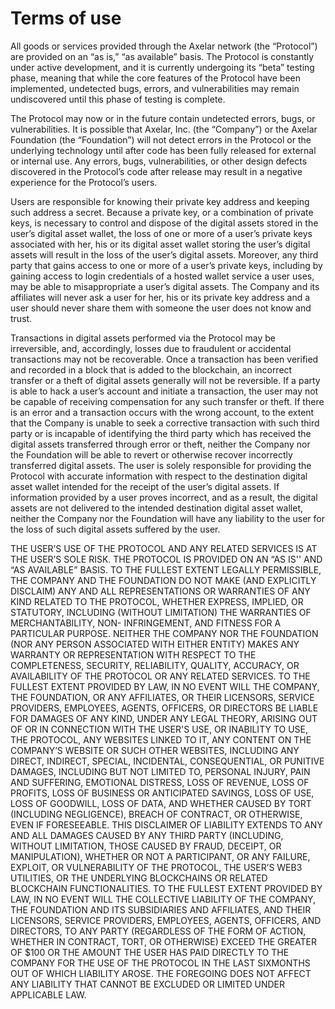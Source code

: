 # Terms of use

All goods or services provided through the Axelar network (the “Protocol”) are provided on an “as is,” “as available” basis. The Protocol is constantly under active development, and it is currently undergoing its “beta” testing phase, meaning that while the core features of the Protocol have been implemented, undetected bugs, errors, and vulnerabilities may remain undiscovered until this phase of testing is complete.

The Protocol may now or in the future contain undetected errors, bugs, or vulnerabilities. It is possible that Axelar, Inc. (the “Company”) or the Axelar Foundation (the “Foundation”) will not detect errors in the Protocol or the underlying technology until after code has been fully released for external or internal use. Any errors, bugs, vulnerabilities, or other design defects discovered in the Protocol’s code after release may result in a negative experience for the Protocol’s users.

Users are responsible for knowing their private key address and keeping such address a secret. Because a private key, or a combination of private keys, is necessary to control and dispose of the digital assets stored in the user’s digital asset wallet, the loss of one or more of a user’s private keys associated with her, his or its digital asset wallet storing the user’s digital assets will result in the loss of the user’s digital assets. Moreover, any third party that gains access to one or more of a user’s private keys, including by gaining access to login credentials of a hosted wallet service a user uses, may be able to misappropriate a user’s digital assets. The Company and its affiliates will never ask a user for her, his or its private key address and a user should never share them with someone the user does not know and trust.

Transactions in digital assets performed via the Protocol may be irreversible, and, accordingly, losses due to fraudulent or accidental transactions may not be recoverable. Once a transaction has been verified and recorded in a block that is added to the blockchain, an incorrect transfer or a theft of digital assets generally will not be reversible. If a party is able to hack a user’s account and initiate a transaction, the user may not be capable of receiving compensation for any such transfer or theft. If there is an error and a transaction occurs with the wrong account, to the extent that the Company is unable to seek a corrective transaction with such third party or is incapable of identifying the third party which has received the digital assets transferred through error or theft, neither the Company nor the Foundation will be able to revert or otherwise recover incorrectly transferred digital assets. The user is solely responsible for providing the Protocol with accurate information with respect to the destination digital asset wallet intended for the receipt of the user’s digital assets. If information provided by a user proves incorrect, and as a result, the digital assets are not delivered to the intended destination digital asset wallet, neither the Company nor the Foundation will have any liability to the user for the loss of such digital assets suffered by the user.

THE USER’S USE OF THE PROTOCOL AND ANY RELATED SERVICES IS AT THE USER’S SOLE RISK. THE PROTOCOL IS PROVIDED ON AN “AS IS'' AND “AS AVAILABLE” BASIS. TO THE FULLEST EXTENT LEGALLY PERMISSIBLE, THE COMPANY AND THE FOUNDATION DO NOT MAKE (AND EXPLICITLY DISCLAIM) ANY AND ALL REPRESENTATIONS OR WARRANTIES OF ANY KIND RELATED TO THE PROTOCOL, WHETHER EXPRESS, IMPLIED, OR STATUTORY, INCLUDING (WITHOUT LIMITATION) THE WARRANTIES OF MERCHANTABILITY, NON- INFRINGEMENT, AND FITNESS FOR A PARTICULAR PURPOSE. NEITHER THE COMPANY NOR THE FOUNDATION (NOR ANY PERSON ASSOCIATED WITH EITHER ENTITY) MAKES ANY WARRANTY OR REPRESENTATION WITH RESPECT TO THE COMPLETENESS, SECURITY, RELIABILITY, QUALITY, ACCURACY, OR AVAILABILITY OF THE PROTOCOL OR ANY RELATED SERVICES. TO THE FULLEST EXTENT PROVIDED BY LAW, IN NO EVENT WILL THE COMPANY, THE FOUNDATION, OR ANY AFFILIATES, OR THEIR LICENSORS, SERVICE PROVIDERS, EMPLOYEES, AGENTS, OFFICERS, OR DIRECTORS BE LIABLE FOR DAMAGES OF ANY KIND, UNDER ANY LEGAL THEORY, ARISING OUT OF OR IN CONNECTION WITH THE USER'S USE, OR INABILITY TO USE, THE PROTOCOL, ANY WEBSITES LINKED TO IT, ANY CONTENT ON THE COMPANY’S WEBSITE OR SUCH OTHER WEBSITES, INCLUDING ANY DIRECT, INDIRECT, SPECIAL, INCIDENTAL, CONSEQUENTIAL, OR PUNITIVE DAMAGES, INCLUDING BUT NOT LIMITED TO, PERSONAL INJURY, PAIN AND SUFFERING, EMOTIONAL DISTRESS, LOSS OF REVENUE, LOSS OF PROFITS, LOSS OF BUSINESS OR ANTICIPATED SAVINGS, LOSS OF USE, LOSS OF GOODWILL, LOSS OF DATA, AND WHETHER CAUSED BY TORT (INCLUDING NEGLIGENCE), BREACH OF CONTRACT, OR OTHERWISE, EVEN IF FORESEEABLE. THIS DISCLAIMER OF LIABILITY EXTENDS TO ANY AND ALL DAMAGES CAUSED BY ANY THIRD PARTY (INCLUDING, WITHOUT LIMITATION, THOSE CAUSED BY FRAUD, DECEIPT, OR MANIPULATION), WHETHER OR NOT A PARTICIPANT, OR ANY FAILURE, EXPLOIT, OR VULNERABILITY OF THE PROTOCOL, THE USER’S WEB3 UTILITIES, OR THE UNDERLYING BLOCKCHAINS OR RELATED BLOCKCHAIN FUNCTIONALITIES. TO THE FULLEST EXTENT PROVIDED BY LAW, IN NO EVENT WILL THE COLLECTIVE LIABILITY OF THE COMPANY, THE FOUNDATION AND ITS SUBSIDIARIES AND AFFILIATES, AND THEIR LICENSORS, SERVICE PROVIDERS, EMPLOYEES, AGENTS, OFFICERS, AND DIRECTORS, TO ANY PARTY (REGARDLESS OF THE FORM OF ACTION, WHETHER IN CONTRACT, TORT, OR OTHERWISE) EXCEED THE GREATER OF $100 OR THE AMOUNT THE USER HAS PAID DIRECTLY TO THE COMPANY FOR THE USE OF THE PROTOCOL IN THE LAST SIXMONTHS OUT OF WHICH LIABILITY AROSE. THE FOREGOING DOES NOT AFFECT ANY LIABILITY THAT CANNOT BE EXCLUDED OR LIMITED UNDER APPLICABLE LAW.